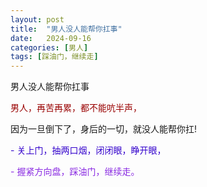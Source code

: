 ```yaml
---
layout: post
title:  "男人没人能帮你扛事"
date:   2024-09-16
categories: [男人]
tags: [踩油门，继续走]  
---
```



男人没人能帮你扛事

<font color="#990000">男人，再苦再累，都不能吭半声，</font> 

因为一旦倒下了，身后的一切，就没人能帮你扛!

<font color="#3300cc"> - 关上门，抽两口烟，闭闭眼，睁开眼，</font> 

<font color="#8a2be2"> - 握紧方向盘，踩油门，继续走。</font> 
